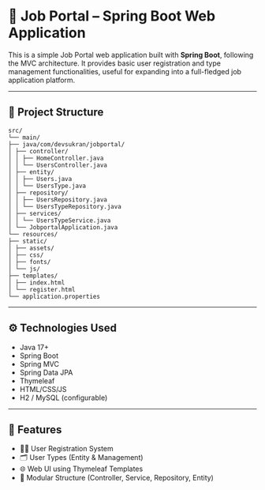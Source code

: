# 💼 Job Portal – Spring Boot Web Application

This is a simple Job Portal web application built with **Spring Boot**, following the MVC architecture. It provides basic user registration and type management functionalities, useful for expanding into a full-fledged job application platform.

---

## 📁 Project Structure

```
src/
└── main/
├── java/com/devsukran/jobportal/
│ ├── controller/
│ │ ├── HomeController.java
│ │ └── UsersController.java
│ ├── entity/
│ │ ├── Users.java
│ │ └── UsersType.java
│ ├── repository/
│ │ ├── UsersRepository.java
│ │ └── UsersTypeRepository.java
│ ├── services/
│ │ └── UsersTypeService.java
│ └── JobportalApplication.java
└── resources/
├── static/
│ ├── assets/
│ ├── css/
│ ├── fonts/
│ └── js/
├── templates/
│ ├── index.html
│ └── register.html
└── application.properties
```

---

## ⚙️ Technologies Used

- Java 17+
- Spring Boot
- Spring MVC
- Spring Data JPA
- Thymeleaf
- HTML/CSS/JS
- H2 / MySQL (configurable)
  
---

## 🚀 Features

- 🧑‍💻 User Registration System
- 🗂️ User Types (Entity & Management)
- 🌐 Web UI using Thymeleaf Templates
- 🧩 Modular Structure (Controller, Service, Repository, Entity)

